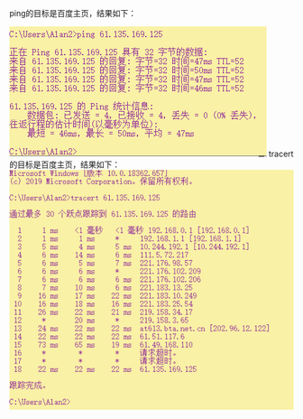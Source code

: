   ping的目标是百度主页，结果如下：


![cut](https://github.com/yuanmingtang/store/blob/master/cut.PNG)
  tracert的目标是百度主页，结果如下：
![cut1](https://github.com/yuanmingtang/store/blob/master/cut1.PNG)
